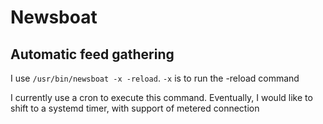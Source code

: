 # Newsboat

## Automatic feed gathering

I use `/usr/bin/newsboat -x -reload`. `-x` is to run the -reload command

I currently use a cron to execute this command. Eventually, I would like to shift to a systemd timer, with support of metered connection


